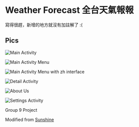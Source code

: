 # Weather Forecast 全台天氣報報

寫得很趕，新增的地方就沒有加註解了 :(

## Pics

![Main Activity](./assets/1529141813759.jpg)

![Main Activity Menu](./assets/1529141886816.jpg)

![Main Activity Menu with zh interface](./assets/1529141939259.jpg)

![Detail Activity](./assets/1528917779305.jpg)

![About Us](./assets/1528917646390.jpg)


![Settings Activity](./assets/1528916802352.jpg)

Group 9 Project



Modified from [Sunshine](https://github.com/udacity/ud851-Sunshine/tree/student/S12.04-Solution-ResourceQualifiers)